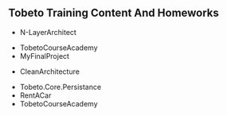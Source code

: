 ## Tobeto Training Content And Homeworks

- N-LayerArchitect
 * TobetoCourseAcademy
 * MyFinalProject
 
 
- CleanArchitecture
 * Tobeto.Core.Persistance
 * RentACar
 * TobetoCourseAcademy
 
 
 

